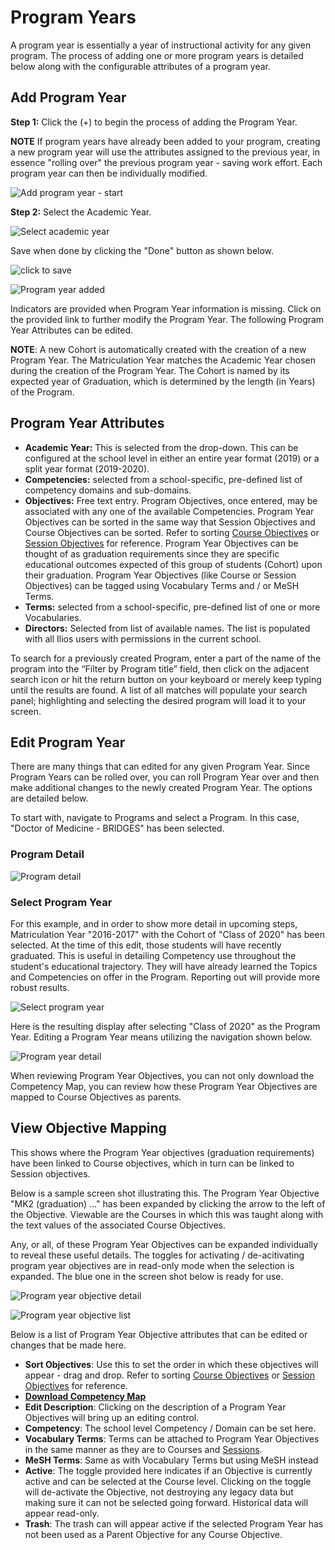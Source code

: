 # Program Years

A program year is essentially a year of instructional activity for any given program. The process of adding one or more program years is detailed below along with the configurable attributes of a program year.

## **Add Program Year**

**Step 1:** Click the (+) to begin the process of adding the Program Year.

**NOTE** If program years have already been added to your program, creating a new program year will use the attributes assigned to the previous year, in essence "rolling over" the previous program year - saving work effort. Each program year can then be individually modified.

![Add program year - start](../images/programs/program_years/add_program_year_start.png)

**Step 2:** Select the Academic Year.

![Select academic year](../images/programs/program_years/select_academic_year.png)

Save when done by clicking the "Done" button as shown below.

![click to save](../images/programs/program_years/click_to_save.png)

![Program year added](../images/programs/program_years/program_year_added.png)

Indicators are provided when Program Year information is missing. Click on the provided link to further modify the Program Year. The following Program Year Attributes can be edited.

**NOTE**: A new Cohort is automatically created with the creation of a new Program Year. The Matriculation Year matches the Academic Year chosen during the creation of the Program Year. The Cohort is named by its expected year of Graduation, which is determined by the length (in Years) of the Program.

## Program Year Attributes

* **Academic Year:** This is selected from the drop-down. This can be configured at the school level in either an entire year format (2019) or a split year format (2019-2020).
* **Competencies:** selected from a school-specific, pre-defined list of competency domains and sub-domains.
* **Objectives:** Free text entry. Program Objectives, once entered, may be associated with any one of the available Competencies. Program Year Objectives can be sorted in the same way that Session Objectives and Course Objectives can be sorted. Refer to sorting [Course Objectives](../courses-and-sessions/courses/sort-objectives.md) or [Session Objectives](../courses-and-sessions/sessions/sort-objectives.md) for reference. Program Year Objectives can be thought of as graduation requirements since they are specific educational outcomes expected of this group of students (Cohort) upon their graduation. Program Year Objectives (like Course or Session Objectives) can be tagged using Vocabulary Terms and / or MeSH Terms.
* **Terms:** selected from a school-specific, pre-defined list of one or more Vocabularies.
* **Directors:** Selected from list of available names. The list is populated with all Ilios users with permissions in the current school. 

To search for a previously created Program, enter a part of the name of the program into the “Filter by Program title” field, then click on the adjacent search icon or hit the return button on your keyboard or merely keep typing until the results are found. A list of all matches will populate your search panel; highlighting and selecting the desired program will load it to your screen.

## Edit Program Year

There are many things that can edited for any given Program Year. Since Program Years can be rolled over, you can roll Program Year over and then make additional changes to the newly created Program Year. The options are detailed below.

To start with, navigate to Programs and select a Program. In this case, "Doctor of Medicine - BRIDGES" has been selected.

### Program Detail

![Program detail](../images/programs/program_years/add_program_year_start.png)

### Select Program Year

For this example, and in order to show more detail in upcoming steps, Matriculation Year "2016-2017" with the Cohort of "Class of 2020" has been selected. At the time of this edit, those students will have recently graduated. This is useful in detailing Competency use throughout the student's educational trajectory. They will have already learned the Topics and Competencies on offer in the Program. Reporting out will provide more robust results.

![Select program year](../images/programs/program_years/select_program_year.png)

Here is the resulting display after selecting "Class of 2020" as the Program Year. Editing a Program Year means utilizing the navigation shown below. 

![Program year detail](../images/programs/program_years/program_year_detail.png)

When reviewing Program Year Objectives, you can not only download the Competency Map, you can review how these Program Year Objectives are mapped to Course Objectives as parents.

## View Objective Mapping

This shows where the Program Year objectives (graduation requirements) have been linked to Course objectives, which in turn can be linked to Session objectives. 

Below is a sample screen shot illustrating this. The Program Year Objective "MK2 (graduation) ..." has been expanded by clicking the arrow to the left of the Objective. Viewable are the Courses in which this was taught along with the text values of the associated Course Objectives.

Any, or all, of these Program Year Objectives can be expanded individually to reveal these useful details. The toggles for activating / de-acitivating program year objectives are in read-only mode when the selection is expanded. The blue one in the screen shot below is ready for use.

![Program year objective detail](../images/programs/program_years/program_year_objective_detail.png)

![Program year objective list](../images/programs/program_years/program_year_objective_list.png)

Below is a list of Program Year Objective attributes that can be edited or changes that be made here.

* **Sort Objectives**: Use this to set the order in which these objectives will appear - drag and drop. Refer to sorting [Course Objectives](../courses-and-sessions/courses/sort-objectives.md) or [Session Objectives](../courses-and-sessions/sessions/sort-objectives.md) for reference. 
* **[**Download Competency Map**](https://iliosproject.gitbook.io/ilios-user-guide/programs/competency-map-download)**
* **Edit Description**: Clicking on the description of a Program Year Objectives will bring up an editing control.
* **Competency**: The school level Competency / Domain can be set here.
* **Vocabulary Terms**: Terms can be attached to Program Year Objectives in the same manner as they are to 
Courses and [Sessions](https://iliosproject.gitbook.io/ilios-user-guide/courses-and-sessions/sessions/edit-session#manage-terms).
* **MeSH Terms**: Same as with Vocabulary Terms but using MeSH instead
* **Active**: The toggle provided here indicates if an Objective is currently active and can be selected at the Course level. Clicking on the toggle will de-activate the Objective, not destroying any legacy data but making sure it can not be selected going forward. Historical data will appear read-only.
* **Trash**: The trash can will appear active if the selected Program Year has not been used as a Parent Objective for any Course Objective.







